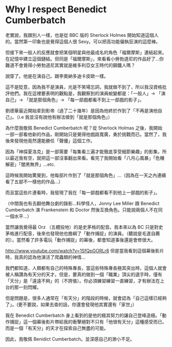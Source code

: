 # Why I respect Benedict Cumberbatch

老實說，我跟別人一樣，也是從 BBC 版的 Sherlock Holmes 開始知道這個人的。當然第一印象也是覺得這個人很 Sexy。可以把高功能偏執狂演的這麼棒。

但接下來一般人的反應就會把某個明星與他最成名的角色「福爾摩斯」連結起來。在記憶中建立這個鏈結。但同是「福爾摩斯」，來看看小勞勃道尼的作品好了...你難道不會覺得小勞勃道尼其實就是維多利亞女王時代的鋼鐵人嗎？

說穿了。他是在演自己。跟李奧納多迪卡皮歐一樣。

這不是貶意，因為我不是演員，光是不笑場忘詞，我就做不到了，所以我沒資格批評他們。我在這裡要表明的觀點是，我觀察到的演員蛻變都是：「一般人」-> 「演自己」-> 「就是那個角色」-> 「每一部戲都看不到上一部戲的影子」。

劉德華最近開始拿到影帝（過了二十幾年）是因為他終於作到了「不再是演他自己」。（i.e 我並沒有說他有辦法做到「就是那個角色」）

為什麼我敬佩 Benedict Cumberbatch 呢？從 Sherlock Holmas 之後，我開始一部一部看他新的作品，剛開始只是覺得他戲路寬廣，勇於挑戰而已。當然了，我後來發現他竟然還能勝任「聲優」這個工作。

因為「神探夏洛克」是一部需要「每集看三遍才能徹底享受細節樂趣」的影集，所以最近我有空，就把這一部沒事翻出來看。看完了我開始看「八月心風暴」「危機解密」「闇黑無界」...etc.

這時候我開始驚覺到，他每部片作到了「就是那個角色」...（因為在一天之內連續看了五部不一樣他的作品...）

而且當這些片連看時，我發現了我在「每一部戲都看不到他上一部戲的影子」。

（中間我也有去翻他舞台劇的錄影...科學怪人，Jonny Lee Miller 跟 Benedict Cumberbatch 演 Frankenstein 和 Doctor 然後互換角色。只能說兩個人不在同一個水平...）

當然讓我覺得最 Orz （五體投地）的是史茅格的配音。我本來以為 BC 只是對史茅格進行配音，後來也發現他也擔綱了「動作捕捉」的演員。（聽說是毛遂自薦的）。當然看了許多電玩「動作捕捉」的幕後，都會知道事後還是會修很大。

http://www.youtube.com/watch?v=1SfQpGORLr8 但是當我看到這個幕後影片時，我真的認為他演活了爬蟲類的神情...

我們都知道，人類都有自己的特殊專長，當這些特殊專長極其突出時，這個人就會被人稱讚為有天分的天才。但是，要真的做到一個「職業」頂尖的選手時，僅有「天分」是「遠遠不夠」的（不誇張）。你必須練習練習一直練習，才有辦法在上台的那一刻閃耀。

但是問題是，很多人通常在「有天分」的階段的時候，就會認為「自己這樣已經夠了」。(更不要說，如果去查的話，你還會發現他其實還有「家世」）

我在 Benedict Cumberbatch 身上看到的是他的極其努力的讓自己登峰造極。「動作捕捉」這一個幕後影片帶給我的衝擊絕對不只有「他很有天分」這種感受而已。而是一個「有天分」的天才在探索自己無盡的可能。

因此，我敬佩 Benidict Cumberbatch。並深感自己的渺小不足。

